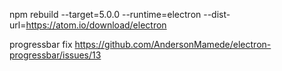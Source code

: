 npm rebuild --target=5.0.0 --runtime=electron --dist-url=https://atom.io/download/electron

progressbar fix
https://github.com/AndersonMamede/electron-progressbar/issues/13
